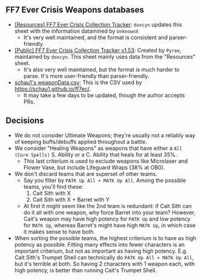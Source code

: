 ## FF7 Ever Crisis Weapons databases

* [[Resources] FF7 Ever Crisis Collection Tracker](https://docs.google.com/spreadsheets/d/1evoNzTA9veDRTvYJEMe-9F81QQ-CxUWN4mrd93kn2W4/): `doxcyn` updates this sheet with the information datamined by `UnknownX`
  * It's very well maintained, and the format is consistent and parser-friendly.
* [[Public] FF7 Ever Crisis Collection Tracker v1.53](https://docs.google.com/spreadsheets/d/1vPs3KRJM_7VFm2hOCCT5ZyYCrtP9ov-zbbns4JpyaaA/): Created by `Pyree`, maintained by `doxcyn`. This sheet mainly uses data from the "Resources" sheet.
  * It's also very well maintained, but the format is much harder to parse. It's more user-friendly than parser-friendly.
* [schau1's weaponData.csv](https://github.com/schau1/ff7ec/blob/main/weaponData.csv): This is the CSV used by <https://schau1.github.io/ff7ec/>.
  * It may take a few days to be updated, though the author accepts PRs.


## Decisions

* We do not consider Ultimate Weapons; they're usually not a reliably way of keeping buffs/debuffs applied throughout a battle.
* We consider "Healing Weapons" as weapons that have either a `All (Cure Spells)` S. Ability or a C. Ability that heals for at least 35%.
  * This last criterium is used to exclude weapons like Microlaser and Flower Vase, but include Lifeguard Wraps (38% at OB0).
* We don't discard teams that are superset of other teams.
  * Say you filter by `PATK Up All + MATK Up All`. Among the possible teams, you'll find these:
    1. Cait Sith with X
    1. Cait Sith with X + Barret with Y
  * At first it might seem like the 2nd team is redundant: if Cait Sith can do it all with one weapon, why force Barret into your team?
    However, Cait's weapon may have high potency for `PATK Up` and low potency for `MATK Up`, whereas Barret's might have high `MATK Up`,
    in which case it makes sense to have both.
* When sorting the possible teams, the highest criterium is to have as high potency as possible.
  Fitting many effects into fewer characters is an important criterium, but not as important as having high potency.
  E.g. Cait Sith's Trumpet Shell can technically do `PATK Up All + MATK Up All`, but it's terrible at both.
  So having 2 characters with 1 weapon each, with high potency, is better than running Cait's Trumpet Shell.
